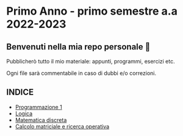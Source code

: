 # Primo Anno - primo semestre a.a 2022-2023
## Benvenuti nella mia repo personale :sparkling_heart:

Pubblicherò tutto il mio materiale: appunti, programmi, esercizi etc.

Ogni file sarà commentabile in caso di dubbi e/o correzioni.

## INDICE
- [Programmazione 1](https://github.com/LuisBarrios03/Corso-A-2022-2023.git)
- [Logica](https://github.com/LuisBarrios03/Corso-A-2022-2023/tree/main/Logica)
- [Matematica discreta](https://github.com/LuisBarrios03/Corso-A-2022-2023/tree/main/Matematica%20Discreta)
- [Calcolo matriciale e ricerca operativa](https://github.com/LuisBarrios03/Corso-A-2022-2023/tree/main/CalcoloMatriciale_RicercaOperativa)
